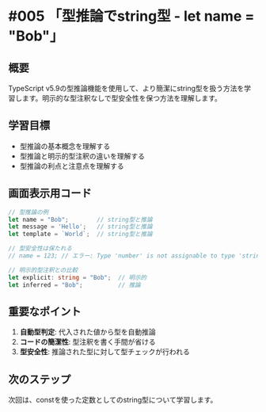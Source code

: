 # #005 「型推論でstring型 - let name = "Bob"」

## 概要
TypeScript v5.9の型推論機能を使用して、より簡潔にstring型を扱う方法を学習します。明示的な型注釈なしで型安全性を保つ方法を理解します。

## 学習目標
- 型推論の基本概念を理解する
- 型推論と明示的型注釈の違いを理解する
- 型推論の利点と注意点を理解する

## 画面表示用コード

```typescript
// 型推論の例
let name = "Bob";        // string型と推論
let message = 'Hello';   // string型と推論
let template = `World`;  // string型と推論

// 型安全性は保たれる
// name = 123; // エラー: Type 'number' is not assignable to type 'string'

// 明示的型注釈との比較
let explicit: string = "Bob";  // 明示的
let inferred = "Bob";          // 推論
```

## 重要なポイント
1. **自動型判定**: 代入された値から型を自動推論
2. **コードの簡潔性**: 型注釈を書く手間が省ける
3. **型安全性**: 推論された型に対して型チェックが行われる

## 次のステップ
次回は、constを使った定数としてのstring型について学習します。
